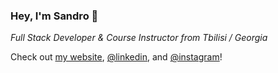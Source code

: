 ### Hey, I'm Sandro 👋

*Full Stack Developer & Course Instructor from Tbilisi / Georgia*

Check out [my website](https://sandromirr.github.io), [@linkedin](https://linkedin.com/sandromirr), and [@instagram](https://instagram.com/sandromirr)!

